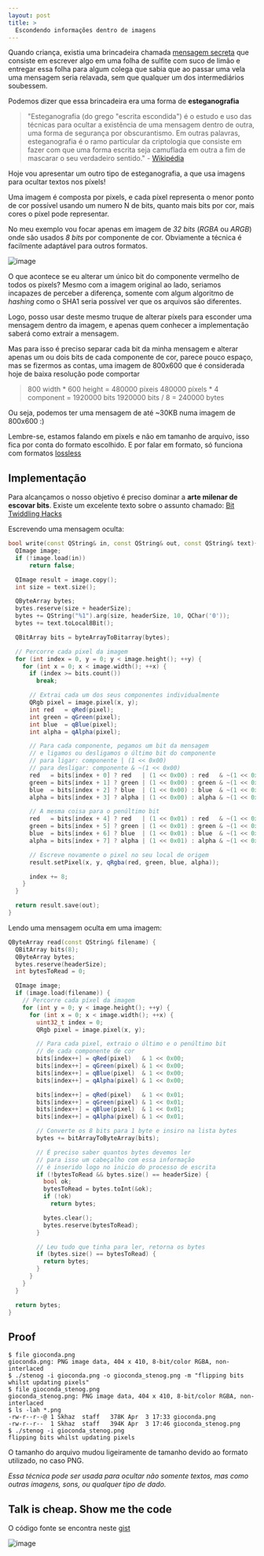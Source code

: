 ```yaml
---
layout: post
title: >
  Escondendo informações dentro de imagens
---
```


Quando criança, existia uma brincadeira chamada [mensagem secreta](http://educador.brasilescola.com/estrategias-ensino/mensagem-secreta.htm) que consiste em escrever algo em uma folha de sulfite com suco de limão e entregar essa folha para algum colega que sabia que ao passar uma vela uma mensagem seria relavada, sem que qualquer um dos intermediários soubessem.

Podemos dizer que essa brincadeira era uma forma de **esteganografia**

> "Esteganografia (do grego "escrita escondida") é o estudo e uso das técnicas para ocultar a existência de uma mensagem dentro de outra, uma forma de segurança por obscurantismo. Em outras palavras, esteganografia é o ramo particular da criptologia que consiste em fazer com que uma forma escrita seja camuflada em outra a fim de mascarar o seu verdadeiro sentido." - [Wikipédia](http://pt.wikipedia.org/wiki/Esteganografia)

Hoje vou apresentar um outro tipo de esteganografia, a que usa imagens para ocultar textos nos píxels!

Uma imagem é composta por pixels, e cada píxel representa o menor ponto de cor possível usando um numero N de bits, quanto mais bits por cor, mais cores o píxel pode representar.

No meu exemplo vou focar apenas em imagem de _32 bits_ (_RGBA_ ou _ARGB_) onde são usados _8 bits_ por componente de cor. Obviamente a técnica é facilmente adaptável para outros formatos.

![image](/public/2015-04-05-escondendo-informacoes-dentro-de-imagens/rgba.png "https://commons.wikimedia.org/wiki/File:HexRGBAbits.png")

O que acontece se eu alterar um único bit do componente vermelho de todos os pixels? Mesmo com a imagem original ao lado, seriamos incapazes de perceber a diferença, somente com algum algoritmo de _hashing_ como o SHA1 seria possível ver que os arquivos são diferentes.

Logo, posso usar deste mesmo truque de alterar píxels para esconder uma mensagem dentro da imagem, e apenas quem conhecer a implementação saberá como extrair a mensagem.

Mas para isso é preciso separar cada bit da minha mensagem e alterar apenas um ou dois bits de cada componente de cor, parece pouco espaço, mas se fizermos as contas, uma imagem de 800x600 que é considerada hoje de baixa resolução pode comportar

> 800 width * 600 height = 480000 píxeis
> 480000 píxels * 4 component = 1920000 bits
> 1920000 bits / 8 = 240000 bytes

Ou seja, podemos ter uma mensagem de até ~30KB numa imagem de 800x600 :)

Lembre-se, estamos falando em pixels e não em tamanho de arquivo, isso fica por conta do formato escolhido. E por falar em formato, só funciona com formatos [lossless](http://en.wikipedia.org/wiki/Lossless_compression#Graphics)

## Implementação

Para alcançamos o nosso objetivo é preciso dominar a **arte milenar de escovar bits**. Existe um excelente texto sobre o assunto chamado: [Bit Twiddling Hacks](https://graphics.stanford.edu/~seander/bithacks.html)

Escrevendo uma mensagem oculta:

```cpp
bool write(const QString& in, const QString& out, const QString& text){
  QImage image;
  if (!image.load(in))
      return false;

  QImage result = image.copy();
  int size = text.size();

  QByteArray bytes;
  bytes.reserve(size + headerSize);
  bytes += QString("%1").arg(size, headerSize, 10, QChar('0'));
  bytes += text.toLocal8Bit();

  QBitArray bits = byteArrayToBitarray(bytes);

  // Percorre cada pixel da imagem
  for (int index = 0, y = 0; y < image.height(); ++y) {
    for (int x = 0; x < image.width(); ++x) {
      if (index >= bits.count())
        break;

      // Extrai cada um dos seus componentes individualmente
      QRgb pixel = image.pixel(x, y);
      int red   = qRed(pixel);
      int green = qGreen(pixel);
      int blue  = qBlue(pixel);
      int alpha = qAlpha(pixel);

      // Para cada componente, pegamos um bit da mensagem
      // e ligamos ou desligamos o último bit do componente
      // para ligar: componente | (1 << 0x00)
      // para desligar: componente & ~(1 << 0x00)
      red   = bits[index + 0] ? red   | (1 << 0x00) : red   & ~(1 << 0x00);
      green = bits[index + 1] ? green | (1 << 0x00) : green & ~(1 << 0x00);
      blue  = bits[index + 2] ? blue  | (1 << 0x00) : blue  & ~(1 << 0x00);
      alpha = bits[index + 3] ? alpha | (1 << 0x00) : alpha & ~(1 << 0x00);

      // A mesma coisa para o penúltimo bit
      red   = bits[index + 4] ? red   | (1 << 0x01) : red   & ~(1 << 0x01);
      green = bits[index + 5] ? green | (1 << 0x01) : green & ~(1 << 0x01);
      blue  = bits[index + 6] ? blue  | (1 << 0x01) : blue  & ~(1 << 0x01);
      alpha = bits[index + 7] ? alpha | (1 << 0x01) : alpha & ~(1 << 0x01);

      // Escreve novamente o pixel no seu local de origem
      result.setPixel(x, y, qRgba(red, green, blue, alpha));

      index += 8;
    }
  }

  return result.save(out);
}
```

Lendo uma mensagem oculta em uma imagem:

```cpp
QByteArray read(const QString& filename) {
  QBitArray bits(8);
  QByteArray bytes;
  bytes.reserve(headerSize);
  int bytesToRead = 0;

  QImage image;
  if (image.load(filename)) {
    // Percorre cada píxel da imagem
    for (int y = 0; y < image.height(); ++y) {
      for (int x = 0; x < image.width(); ++x) {
        uint32_t index = 0;
        QRgb pixel = image.pixel(x, y);

        // Para cada pixel, extraio o último e o penúltimo bit
        // de cada componente de cor
        bits[index++] = qRed(pixel)   & 1 << 0x00;
        bits[index++] = qGreen(pixel) & 1 << 0x00;
        bits[index++] = qBlue(pixel)  & 1 << 0x00;
        bits[index++] = qAlpha(pixel) & 1 << 0x00;

        bits[index++] = qRed(pixel)   & 1 << 0x01;
        bits[index++] = qGreen(pixel) & 1 << 0x01;
        bits[index++] = qBlue(pixel)  & 1 << 0x01;
        bits[index++] = qAlpha(pixel) & 1 << 0x01;

        // Converte os 8 bits para 1 byte e insiro na lista bytes
        bytes += bitArrayToByteArray(bits);

        // É preciso saber quantos bytes devemos ler
        // para isso um cabeçalho com essa informação
        // é inserido logo no inicio do processo de escrita
        if (!bytesToRead && bytes.size() == headerSize) {
          bool ok;
          bytesToRead = bytes.toInt(&ok);
          if (!ok)
            return bytes;

          bytes.clear();
          bytes.reserve(bytesToRead);
        }

        // Leu tudo que tinha para ler, retorna os bytes
        if (bytes.size() == bytesToRead) {
          return bytes;
        }
      }
    }
  }

  return bytes;
}
```

## Proof

```
$ file gioconda.png
gioconda.png: PNG image data, 404 x 410, 8-bit/color RGBA, non-interlaced
$ ./stenog -i gioconda.png -o gioconda_stenog.png -m "flipping bits whilst updating pixels"
$ file gioconda_stenog.png
gioconda_stenog.png: PNG image data, 404 x 410, 8-bit/color RGBA, non-interlaced
$ ls -lah *.png
-rw-r--r--@ 1 Skhaz  staff   378K Apr  3 17:33 gioconda.png
-rw-r--r--  1 Skhaz  staff   394K Apr  3 17:46 gioconda_stenog.png
$ ./stenog -i gioconda_stenog.png
flipping bits whilst updating pixels
```

O tamanho do arquivo mudou ligeiramente de tamanho devido ao formato utilizado, no caso PNG.

_Essa técnica pode ser usada para ocultar não somente textos, mas como outras imagens, sons, ou qualquer tipo de dado._

## Talk is cheap. Show me the code

O código fonte se encontra neste [gist](https://gist.github.com/skhaz/4e83e245f41560634be4)

![image](/public/2015-04-05-escondendo-informacoes-dentro-de-imagens/gioconda_stenog.png)
